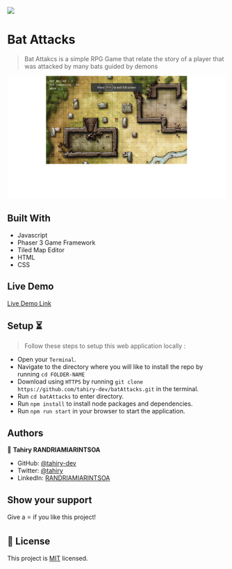 ![](https://img.shields.io/badge/Microverse-blueviolet)

# Bat Attacks

> Bat Attakcs is a simple RPG Game that relate the story of a player that was attacked by
many bats guided by demons

![screenshot](./Screenshots/shoot.png)

## Built With

- Javascript
- Phaser 3 Game Framework
- Tiled Map Editor
- HTML
- CSS

## Live Demo

[Live Demo Link](https://sharp-blackwell-6ed620.netlify.app)

## Setup ⏳

> Follow these steps to setup this web application locally :

- Open your `Terminal`.
- Navigate to the directory where you will like to install the repo by running `cd FOLDER-NAME`
- Download using `HTTPS` by running `git clone https://github.com/tahiry-dev/batAttacks.git` in the terminal.
- Run `cd batAttacks` to enter directory.
- Run `npm install` to install node packages and dependencies.
- Run `npm run start` in your browser to start the application.


## Authors

👤 **Tahiry RANDRIAMIARINTSOA**

- GitHub: [@tahiry-dev](https://github.com/tahiry-dev)
- Twitter: [@tahiry](https://twitter.com/Tahiry94825074)
- LinkedIn: [RANDRIAMIARINTSOA](https://www.linkedin.com/in/tahiry-randriamiarintsoa/)


## Show your support

Give a ⭐️ if you like this project!

## 📝 License

This project is [MIT](lic.url) licensed.
